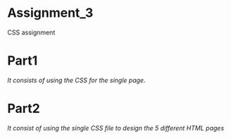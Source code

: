 # Assignment_3
 CSS assignment

# Part1
*It consists of using the CSS for the single page.*

# Part2
*It consist of using the single CSS file to design the 5 different HTML pages*
